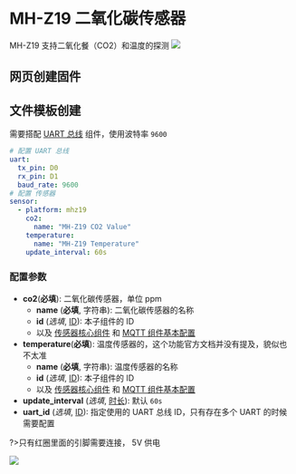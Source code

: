 # MH-Z19 二氧化碳传感器

MH-Z19 支持二氧化餐（CO2）和温度的探测
![](http://pic.airijia.com/doc/20181123213635.png)




## 网页创建固件





## 文件模板创建

需要搭配 [UART 总线](esphome/components/uart) 组件，使用波特率 `9600`


```yaml
# 配置 UART 总线 
uart:
  tx_pin: D0
  rx_pin: D1
  baud_rate: 9600
# 配置 传感器
sensor:
  - platform: mhz19
    co2:
      name: "MH-Z19 CO2 Value"
    temperature:
      name: "MH-Z19 Temperature"
    update_interval: 60s
```

### 配置参数

- **co2**(**必填**): 二氧化碳传感器，单位 ppm
  - **name** (**必填**, 字符串): 二氧化碳传感器的名称
  - **id** (*选填*, [ID](esphome/guides/configuration-types#id)): 本子组件的 ID
  - 以及 [传感器核心组件](esphome/components/sensor/#基本配置) 和 [MQTT 组件基本配置](esphome/components/mqtt#MQTT-组件基本配置项) 
- **temperature**(**必填**): 温度传感器的，这个功能官方文档并没有提及，貌似也不太准
  - **name** (**必填**, 字符串): 温度传感器的名称
  - **id** (*选填*, [ID](esphome/guides/configuration-types#id)): 本子组件的 ID
  - 以及 [传感器核心组件](esphome/components/sensor/#基本配置) 和 [MQTT 组件基本配置](esphome/components/mqtt#MQTT-组件基本配置项)
- **update_interval** (*选填*, [时长](esphome/guides/configuration-types#时长)): 默认 `60s`
- **uart_id** (*选填*, [ID](esphome/guides/configuration-types#id)): 指定使用的 UART 总线 ID，只有存在多个 UART 的时候需要配置

?>只有红圈里面的引脚需要连接， 5V 供电

![](http://pic.airijia.com/doc/20181123214512.png)

